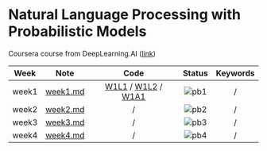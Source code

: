 # Natural Language Processing with Probabilistic Models

Coursera course from DeepLearning.AI ([link](https://www.coursera.org/learn/probabilistic-models-in-nlp))

<div align="center">

| **Week** |                                        **Note**                                         |                                                                                                                                                                                    **Code**                                                                                                                                                                                    |              **Status**              | **Keywords** |
| :------: | :-------------------------------------------------------------------------------------: | :----------------------------------------------------------------------------------------------------------------------------------------------------------------------------------------------------------------------------------------------------------------------------------------------------------------------------------------------------------------------------: | :----------------------------------: | :----------: |
|  week1   | [week1.md](https://github.com/yixiaowang2001/NLP_Notes/blob/main/Course2/note/week1.md) | [W1L1](https://github.com/yixiaowang2001/NLP_Notes/blob/main/Course2/code/lab.C2_W1_lecture_nb_01_building_the_vocabulary_model.ipynb) / [W1L2](https://github.com/yixiaowang2001/NLP_Notes/blob/main/Course2/code/lab/C2_W1_lecture_nb_02_candidates_from_edits.ipynb) / [W1A1](https://github.com/yixiaowang2001/NLP_Notes/blob/main/Course2/code/hw/C2_W1_Assignment.ipynb) |  ![pb1](https://progress-bar.dev/1)  |      /       |
|  week2   | [week2.md](https://github.com/yixiaowang2001/NLP_Notes/blob/main/Course2/note/week2.md) |                                                                                                                                                                                       /                                                                                                                                                                                        | ![pb2](https://progress-bar.dev/100) |      /       |
|  week3   | [week3.md](https://github.com/yixiaowang2001/NLP_Notes/blob/main/Course2/note/week3.md) |                                                                                                                                                                                       /                                                                                                                                                                                        |  ![pb3](https://progress-bar.dev/0)  |      /       |
|  week4   | [week4.md](https://github.com/yixiaowang2001/NLP_Notes/blob/main/Course2/note/week4.md) |                                                                                                                                                                                       /                                                                                                                                                                                        |  ![pb4](https://progress-bar.dev/0)  |      /       |

</div>
